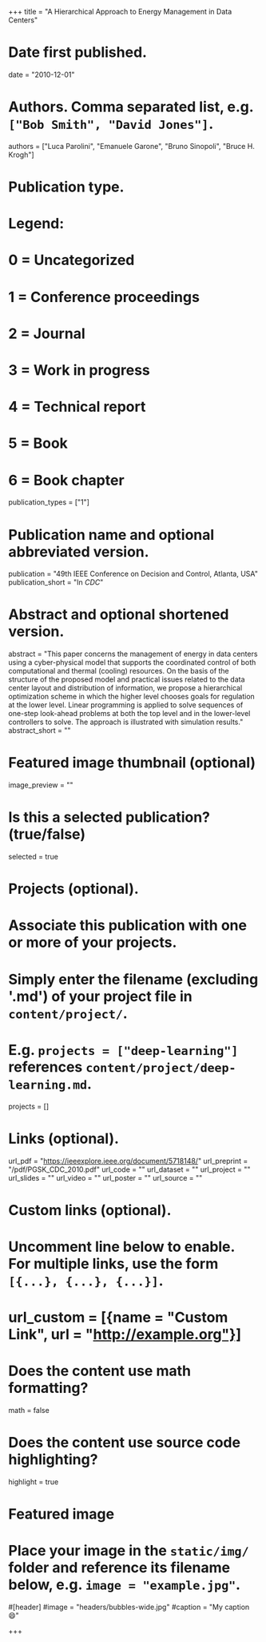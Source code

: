 +++
title = "A Hierarchical Approach to Energy Management in Data Centers"

# Date first published.
date = "2010-12-01"

# Authors. Comma separated list, e.g. `["Bob Smith", "David Jones"]`.
authors = ["Luca Parolini",
           "Emanuele Garone",
           "Bruno Sinopoli",
           "Bruce H. Krogh"]

# Publication type.
# Legend:
# 0 = Uncategorized
# 1 = Conference proceedings
# 2 = Journal
# 3 = Work in progress
# 4 = Technical report
# 5 = Book
# 6 = Book chapter
publication_types = ["1"]

# Publication name and optional abbreviated version.
publication = "49th IEEE Conference on Decision and Control, Atlanta, USA"
publication_short = "In *CDC*"

# Abstract and optional shortened version.
abstract = "This paper concerns the management of energy in data centers using a cyber-physical model that supports the coordinated control of both computational and thermal (cooling) resources. On the basis of the structure of the proposed model and practical issues related to the data center layout and distribution of information, we propose a hierarchical optimization scheme in which the higher level chooses goals for regulation at the lower level. Linear programming is applied to solve sequences of one-step look-ahead problems at both the top level and in the lower-level controllers to solve. The approach is illustrated with simulation results."
abstract_short = ""

# Featured image thumbnail (optional)
image_preview = ""

# Is this a selected publication? (true/false)
selected = true

# Projects (optional).
#   Associate this publication with one or more of your projects.
#   Simply enter the filename (excluding '.md') of your project file in `content/project/`.
#   E.g. `projects = ["deep-learning"]` references `content/project/deep-learning.md`.
projects = []

# Links (optional).
url_pdf = "https://ieeexplore.ieee.org/document/5718148/"
url_preprint = "/pdf/PGSK_CDC_2010.pdf"
url_code = ""
url_dataset = ""
url_project = ""
url_slides = ""
url_video = ""
url_poster = ""
url_source = ""

# Custom links (optional).
#   Uncomment line below to enable. For multiple links, use the form `[{...}, {...}, {...}]`.
# url_custom = [{name = "Custom Link", url = "http://example.org"}]

# Does the content use math formatting?
math = false

# Does the content use source code highlighting?
highlight = true

# Featured image
# Place your image in the `static/img/` folder and reference its filename below, e.g. `image = "example.jpg"`.
#[header]
#image = "headers/bubbles-wide.jpg"
#caption = "My caption 😄"

+++
